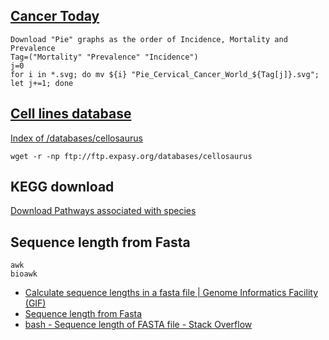 ## [Cancer Today](https://gco.iarc.fr/today/online-analysis-pie?mode=cancer&mode_population=continents&population=900&sex=2&cancer=29&type=2&statistic=0&prevalence=1&color_palette=default)

	Download "Pie" graphs as the order of Incidence, Mortality and Prevalence
	Tag=("Mortality" "Prevalence" "Incidence")
	j=0
	for i in *.svg; do mv ${i} "Pie_Cervical_Cancer_World_${Tag[j]}.svg"; let j+=1; done

## [Cell lines database](https://www.biostars.org/p/282423/)

[Index of /databases/cellosaurus](ftp://ftp.expasy.org/databases/cellosaurus)

```
wget -r -np ftp://ftp.expasy.org/databases/cellosaurus
```

## KEGG download

[Download Pathways associated with species](https://www.biostars.org/p/98922/)

## Sequence length from Fasta

```
awk
bioawk
```

* [Calculate sequence lengths in a fasta file | Genome Informatics Facility (GIF)](https://gif.biotech.iastate.edu/calculate-sequence-lengths-fasta-file)
* [Sequence length from Fasta](https://www.biostars.org/p/118954/)
* [bash - Sequence length of FASTA file - Stack Overflow](https://stackoverflow.com/questions/23992646/sequence-length-of-fasta-file)

